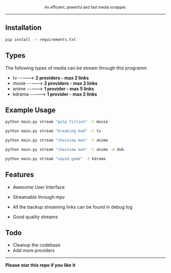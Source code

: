 <p align="center"><sup>An efficient, powerful and fast media scrapper.</sup></p>

---

## Installation

```sh
pip install -r requirements.txt
```

## Types
The following types of media can be stream through this programm

- tv -----> **2 providers - max 2 links**
- movie -----> **2 providers - max 2 links**
- anime -----> **1 provider - max 5 links**
- kdrama -----> **1 provider - max 2 links**

## Example Usage
```sh
python main.py stream "pulp fiction" -t movie
```

```sh
python main.py stream "breaking bad" -t tv
```

```sh
python main.py stream "chainsaw man" -t anime

python main.py stream "chainsaw man" -t anime -m dub
```

```sh
python main.py stream "squid game" -t kdrama
```

## Features
- Awesome User Interface
- Streamable through mpv
- All the backup streaming links can be found in debug log

- Good quality streams

## Todo
- Cleanup the codebase
- Add more providers


---
**Please star this repo if you like it**

